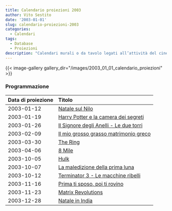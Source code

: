 ```yaml
---
title: Calendario proiezioni 2003
author: Vito Sestito
date: '2003-01-01'
slug: calendario-proiezioni-2003
categories:
  - Calendari
tags:
  - Database
  - Proiezioni
description: "Calendari murali o da tavolo legati all’attività del cinema. Indicano la data di proiezione e il titolo dei film, insieme agli incassi registrati."
---
```


{{< image-gallery gallery_dir="/images/2003_01_01_calendario_proiezioni" >}}

### Programmazione

|Data di proiezione |Titolo                                 |
|:------------------|:--------------------------------------|
|2003-01-12         |[Natale sul Nilo](https://www.imdb.com/title/tt0337689/)|
|2003-01-19         |[Harry Potter e la camera dei segreti](https://www.imdb.com/title/tt0295297/)|
|2003-01-26         |[Il Signore degli Anelli - Le due torri](https://www.imdb.com/title/tt0167261/)|
|2003-02-09         |[Il mio grosso grasso matrimonio greco](https://www.imdb.com/title/tt0259446/)|
|2003-03-30         |[The Ring](https://www.imdb.com/title/tt0298130/)|
|2003-04-06         |[8 Mile](https://www.imdb.com/title/tt0298203/)|
|2003-10-05         |[Hulk](https://www.imdb.com/title/tt0286716/)|
|2003-10-07         |[La maledizione della prima luna](https://www.imdb.com/title/tt0325980/)|
|2003-10-12         |[Terminator 3 - Le macchine ribelli](https://www.imdb.com/title/tt0181852/)|
|2003-11-16         |[Prima ti sposo, poi ti rovino](https://www.imdb.com/title/tt0138524/)|
|2003-11-23         |[Matrix Revolutions](https://www.imdb.com/title/tt0242653/)|
|2003-12-28         |[Natale in India](https://www.imdb.com/title/tt0392494/)|
